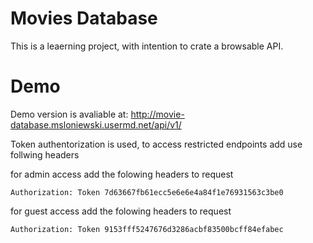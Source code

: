 # Movies Database

This is a leaerning project, with intention to crate a browsable API.

# Demo
Demo version is avaliable at:
http://movie-database.msloniewski.usermd.net/api/v1/

Token authentorization is used, to access restricted endpoints add use follwing headers

for admin access add the folowing headers to request

`Authorization: Token 7d63667fb61ecc5e6e6e4a84f1e76931563c3be0`

for guest access add the folowing headers to request

`Authorization: Token 9153fff5247676d3286acbf83500bcff84efabec`
